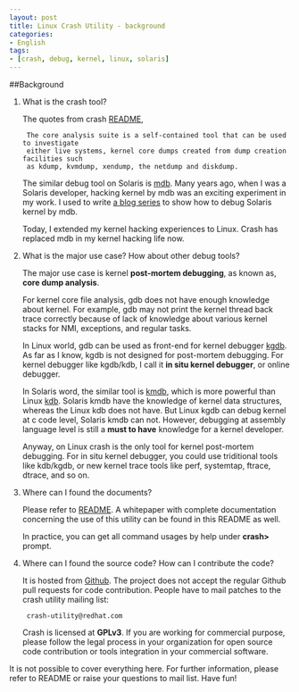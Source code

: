 ```yaml
---
layout: post
title: Linux Crash Utility - background
categories:
- English
tags:
- [crash, debug, kernel, linux, solaris]
---
```


##Background

1. What is the crash tool?

    The quotes from crash [README](https://github.com/crash-utility/crash/blob/master/README),

        The core analysis suite is a self-contained tool that can be used to investigate
		either live systems, kernel core dumps created from dump creation facilities such
		as kdump, kvmdump, xendump, the netdump and diskdump.
    
    The similar debug tool on Solaris is [mdb](https://en.wikipedia.org/wiki/Modular_Debugger). Many years ago, when I was a
    Solaris developer, hacking kernel by mdb was an exciting experiment in my work. I used to write
    [a blog series](http://blog.csdn.net/yayong/article/details/1520604) to show how to debug Solaris kernel by mdb.
    
    Today, I extended my kernel hacking experiences to Linux. Crash has replaced mdb in my kernel hacking life now.

2. What is the major use case? How about other debug tools?

    The major use case is kernel **post-mortem debugging**, as known as, **core dump analysis**.
    
    For kernel core file analysis, gdb does not have enough knowledge about kernel. For example, gdb may not print the kernel
    thread back trace correctly because of lack of knowledge about various kernel stacks for NMI, exceptions, and regular tasks.
    
    In Linux world, gdb can be used as front-end for kernel debugger [kgdb](https://en.wikipedia.org/wiki/KGDB). As far as I know,
    kgdb is not designed for post-mortem debugging. For kernel debugger like kgdb/kdb, I call it **in situ kernel debugger**, or
    online debugger.
    
    In Solaris word, the similar tool is [kmdb](http://docs.oracle.com/cd/E19253-01/816-5165/6mbb0m9is/index.html), which is
    more powerful than Linux [kdb](https://kgdb.wiki.kernel.org/index.php/KDB_FAQ). Solaris kmdb have the knowledge of kernel data
    structures, whereas the Linux kdb does not have. But Linux kgdb can debug kernel at c code level, Solaris kmdb can not.
    However, debugging at assembly language level is still a **must to have** knowledge for a kernel developer.
    
    Anyway, on Linux crash is the only tool for kernel post-mortem debugging. For in situ kernel debugger, you could use
    triditional tools like kdb/kgdb, or new kernel trace tools like perf, systemtap, ftrace, dtrace, and so on.

3. Where can I found the documents?

    Please refer to [README](https://github.com/crash-utility/crash/blob/master/README). A whitepaper with complete documentation
    concerning the use of this utility can be found in this README as well.
    
    In practice, you can get all command usages by help under **crash>** prompt.
    
4. Where can I found the source code? How can I contribute the code?
    
    It is hosted from [Github](https://github.com/crash-utility). The project does not accept the regular Github pull
    requests for code contribution. People have to mail patches to the crash utility mailing list:
    
    	crash-utility@redhat.com
    
    Crash is licensed at **GPLv3**. If you are working for commercial purpose, please follow the legal process in your organization
    for open source code contribution or tools integration in your commercial software.


It is not possible to cover everything here. For further information, please refer to README or raise your questions to mail list.
Have fun!
